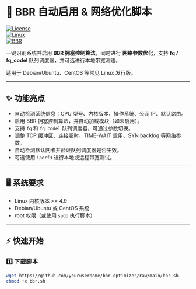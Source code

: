 # 🐂 BBR 自动启用 & 网络优化脚本

[![License](https://img.shields.io/badge/License-MIT-green)](LICENSE)  
[![Linux](https://img.shields.io/badge/Linux-Compatible-blue)](https://www.kernel.org/)  
[![BBR](https://img.shields.io/badge/BBR-Enabled-orange)](https://www.kernel.org/doc/html/latest/networking/tcp_congestion_control.html)  

一键识别系统并启用 **BBR 拥塞控制算法**，同时进行 **网络参数优化**，支持 **fq / fq_codel** 队列调度器，并可选进行本地带宽测速。  

适用于 Debian/Ubuntu、CentOS 等常见 Linux 发行版。  

---

## ✨ 功能亮点

- 自动检测系统信息：CPU 型号、内核版本、操作系统、公网 IP、默认路由。  
- 启用 BBR 拥塞控制算法，并自动加载模块（如未启用）。  
- 支持 `fq` 和 `fq_codel` 队列调度器，可通过参数切换。  
- 调整 TCP 缓冲区、连接超时、TIME-WAIT 重用、SYN backlog 等网络参数。  
- 自动检测默认网卡并验证队列调度器是否生效。  
- 可选使用 `iperf3` 进行本地或远程带宽测试。  

---

## 🖥 系统要求

- Linux 内核版本 >= 4.9  
- Debian/Ubuntu 或 CentOS 系统  
- root 权限（或使用 `sudo` 执行脚本）  

---

## ⚡ 快速开始

### 1️⃣ 下载脚本

```bash
wget https://github.com/yourusername/bbr-optimizer/raw/main/bbr.sh
chmod +x bbr.sh
